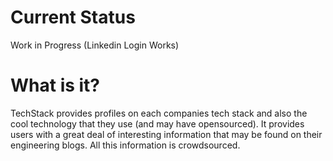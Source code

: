 Current Status
=========
Work in Progress (Linkedin Login Works)

What is it?
===========
TechStack provides profiles on each companies tech stack and also the cool technology that they use (and may have opensourced). It provides users with a great deal of interesting information that may be found on their engineering blogs. All this information is crowdsourced. 


